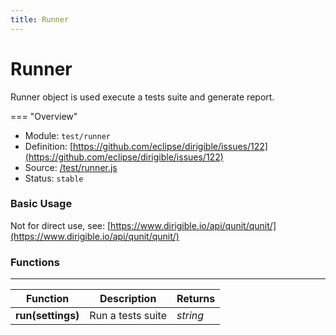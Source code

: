 ```yaml
---
title: Runner
---
```


Runner
===

Runner object is used execute a tests suite and generate report.

=== "Overview"
- Module: `test/runner`
- Definition: [https://github.com/eclipse/dirigible/issues/122](https://github.com/eclipse/dirigible/issues/122)
- Source: [/test/runner.js](https://github.com/eclipse/dirigible/blob/master/components/api-test/src/main/resources/META-INF/dirigible/test/runner.js)
- Status: `stable`

### Basic Usage

Not for direct use, see: [https://www.dirigible.io/api/qunit/qunit/](https://www.dirigible.io/api/qunit/qunit/)

### Functions

---

Function     | Description | Returns
------------ | ----------- | --------
**run(settings)**   | Run a tests suite | *string*
